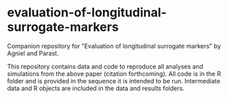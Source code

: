 # evaluation-of-longitudinal-surrogate-markers
Companion repository for "Evaluation of longitudinal surrogate markers" by Agniel and Parast.

This repository contains data and code to reproduce all analyses and simulations from the above paper (citation forthcoming). All code is in the R folder and is provided in the sequence it is intended to be run. Intermediate data and R objects are included in the data and results folders. 
